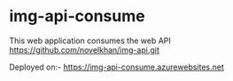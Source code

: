 # img-api-consume
This web application consumes the web API https://github.com/novelkhan/img-api.git

Deployed on:-  https://img-api-consume.azurewebsites.net
